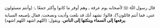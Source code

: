 قال رسول ﷲ ﷺ لأصحابه يوم عرفة ـ وهم أوفر ما كانوا وأكثر جمعًا ـ: (وأنتم مسئولون عني، فما أنتم قائلون؟)، قالوا: نشهد أنك قد بلغت وأديت ونصحت، فقال بإصبعه السبابة **يرفعها إلى السماء وينكتها إلى الناس**، ويقول: (اللهم اشهد اللهم اشهد).